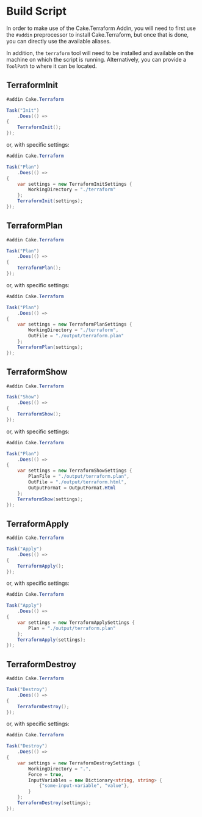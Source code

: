 # Build Script

In order to make use of the Cake.Terraform Addin, you will need to first use the `#addin` preprocessor to install Cake.Terraform, but once that is done, you can directly use the available aliases.

In addition, the `terraform` tool will need to be installed and available on the machine on which the script is running. Alternatively, you can provide a `ToolPath` to where it can be located.

## TerraformInit
```csharp
#addin Cake.Terraform

Task("Init")
    .Does(() =>
{
    TerraformInit();
});
```

or, with specific settings:

```csharp
#addin Cake.Terraform

Task("Plan")
    .Does(() =>
{
    var settings = new TerraformInitSettings {
        WorkingDirectory = "./terraform"
    };
    TerraformInit(settings);
});
```

## TerraformPlan

```csharp
#addin Cake.Terraform

Task("Plan")
    .Does(() =>
{
    TerraformPlan();
});
```

or, with specific settings:

```csharp
#addin Cake.Terraform

Task("Plan")
    .Does(() =>
{
    var settings = new TerraformPlanSettings {
        WorkingDirectory = "./terraform",
        OutFile = "./output/terraform.plan"
    };
    TerraformPlan(settings);
});
```

## TerraformShow

```csharp
#addin Cake.Terraform

Task("Show")
    .Does(() =>
{
    TerraformShow();
});
```

or, with specific settings:

```csharp
#addin Cake.Terraform

Task("Plan")
    .Does(() =>
{
    var settings = new TerraformShowSettings {
        PlanFile = "./output/terraform.plan",
        OutFile = "./output/terraform.html",
        OutputFormat = OutputFormat.Html
    };
    TerraformShow(settings);
});
```

## TerraformApply

```csharp
#addin Cake.Terraform

Task("Apply")
    .Does(() =>
{
    TerraformApply();
});
```

or, with specific settings:

```csharp
#addin Cake.Terraform

Task("Apply")
    .Does(() =>
{
    var settings = new TerraformApplySettings {
        Plan = "./output/terraform.plan"
    };
    TerraformApply(settings);
});
```

## TerraformDestroy

```csharp
#addin Cake.Terraform

Task("Destroy")
    .Does(() =>
{
    TerraformDestroy();
});
```

or, with specific settings:

```csharp
#addin Cake.Terraform

Task("Destroy")
    .Does(() =>
{
    var settings = new TerraformDestroySettings {
        WorkingDirectory = ".",
        Force = true,
        InputVariables = new Dictionary<string, string> {
            {"some-input-variable", "value"},
        }
    };
    TerraformDestroy(settings);
});
```